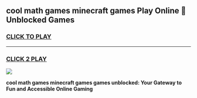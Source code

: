 
## cool math games minecraft games Play Online 👋 Unblocked Games
<h3>
<a href="https://news.freeplayer.one?title=cool_math_games_minecraft_games&ref=17CMG">CLICK TO PLAY</a></h3>
<hr>

<h3>
<a href="https://news.freeplayer.one?title=cool_math_games_minecraft_games&ref=17CMG">CLICK 2 PLAY</a>
  
</h3>

<a href="https://news.freeplayer.one?title=cool_math_games_minecraft_games&ref=17CMG/"><img src="https://clearcache.store/games.png"></a>


**cool math games minecraft games games unblocked: Your Gateway to Fun and Accessible Online Gaming**
